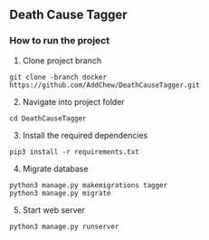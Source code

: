## Death Cause Tagger

### How to run the project

1.  Clone project branch
```
git clone -branch docker https://github.com/AddChew/DeathCauseTagger.git
```

2. Navigate into project folder
```
cd DeathCauseTagger
```

3. Install the required dependencies
```
pip3 install -r requirements.txt
```

4. Migrate database
```
python3 manage.py makemigrations tagger
python3 manage.py migrate
```

5. Start web server
```
python3 manage.py runserver
```